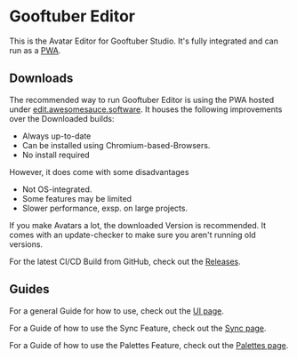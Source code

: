 # Gooftuber Editor

This is the Avatar Editor for Gooftuber Studio. It's fully integrated and can run as a [PWA](https://developer.mozilla.org/en-US/docs/Web/Progressive_web_apps).

## Downloads
The recommended way to run Gooftuber Editor is using the PWA hosted under [edit.awesomesauce.software](https://edit.awesomesauce.software/). It houses the following improvements over the Downloaded builds:

- Always up-to-date
- Can be installed using Chromium-based-Browsers.
- No install required

However, it does come with some disadvantages

- Not OS-integrated.
- Some features may be limited
- Slower performance, exsp. on large projects.

If you make Avatars a lot, the downloaded Version is recommended. It comes with an update-checker to make sure you aren't running old versions.

For the latest CI/CD Build from GitHub, check out the [Releases](https://github.com/AwesomeSauce-Software/gooftuber-editor/releases/).

## Guides

For a general Guide for how to use, check out the [UI page](ui.md).

For a Guide of how to use the Sync Feature, check out the [Sync page](sync.md).

For a Guide of how to use the Palettes Feature, check out the [Palettes page](palette.md).

